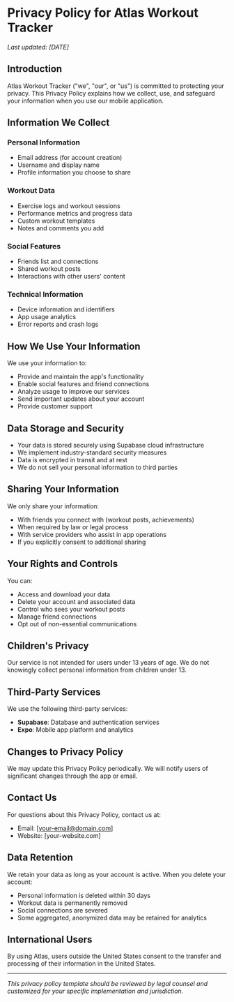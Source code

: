 # Privacy Policy for Atlas Workout Tracker

*Last updated: [DATE]*

## Introduction

Atlas Workout Tracker ("we", "our", or "us") is committed to protecting your privacy. This Privacy Policy explains how we collect, use, and safeguard your information when you use our mobile application.

## Information We Collect

### Personal Information
- Email address (for account creation)
- Username and display name
- Profile information you choose to share

### Workout Data
- Exercise logs and workout sessions
- Performance metrics and progress data
- Custom workout templates
- Notes and comments you add

### Social Features
- Friends list and connections
- Shared workout posts
- Interactions with other users' content

### Technical Information
- Device information and identifiers
- App usage analytics
- Error reports and crash logs

## How We Use Your Information

We use your information to:
- Provide and maintain the app's functionality
- Enable social features and friend connections
- Analyze usage to improve our services
- Send important updates about your account
- Provide customer support

## Data Storage and Security

- Your data is stored securely using Supabase cloud infrastructure
- We implement industry-standard security measures
- Data is encrypted in transit and at rest
- We do not sell your personal information to third parties

## Sharing Your Information

We only share your information:
- With friends you connect with (workout posts, achievements)
- When required by law or legal process
- With service providers who assist in app operations
- If you explicitly consent to additional sharing

## Your Rights and Controls

You can:
- Access and download your data
- Delete your account and associated data
- Control who sees your workout posts
- Manage friend connections
- Opt out of non-essential communications

## Children's Privacy

Our service is not intended for users under 13 years of age. We do not knowingly collect personal information from children under 13.

## Third-Party Services

We use the following third-party services:
- **Supabase**: Database and authentication services
- **Expo**: Mobile app platform and analytics

## Changes to Privacy Policy

We may update this Privacy Policy periodically. We will notify users of significant changes through the app or email.

## Contact Us

For questions about this Privacy Policy, contact us at:
- Email: [your-email@domain.com]
- Website: [your-website.com]

## Data Retention

We retain your data as long as your account is active. When you delete your account:
- Personal information is deleted within 30 days
- Workout data is permanently removed
- Social connections are severed
- Some aggregated, anonymized data may be retained for analytics

## International Users

By using Atlas, users outside the United States consent to the transfer and processing of their information in the United States.

---

*This privacy policy template should be reviewed by legal counsel and customized for your specific implementation and jurisdiction.*